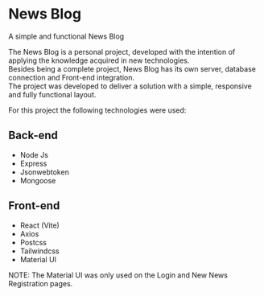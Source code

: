 # News Blog
A simple and functional News Blog  
<p> The News Blog is a personal project, developed with the intention of applying the knowledge acquired in new technologies.<br>  
  Besides being a complete project, News Blog has its own server, database connection and Front-end integration.<br>  
  The project was developed to deliver a solution with a simple, responsive and fully functional layout.
</p>
<p>For this project the following technologies were used:</p>
<h2>Back-end</h2>
<ul>  
  <li>Node Js</li>  
  <li>Express</li>  
  <li>Jsonwebtoken</li>  
  <li>Mongoose</li>
</ul>
<h2>Front-end</h2>
<ul>  
  <li>React (Vite)</li>  
  <li>Axios</li>  
  <li>Postcss</li>  
  <li>Tailwindcss</li>  
  <li>Material UI</li>
</ul>
<p>NOTE: The Material UI was only used on the Login and New News Registration pages.</p>

